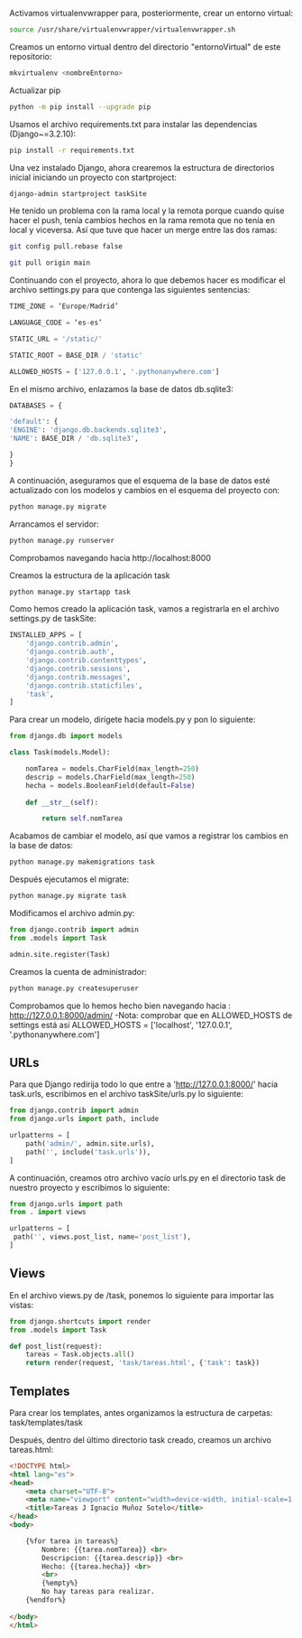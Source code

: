 Activamos virtualenvwrapper para, posteriormente, crear un entorno virtual: 

```bash
source /usr/share/virtualenvwrapper/virtualenvwrapper.sh
```

Creamos un entorno virtual dentro del directorio "entornoVirtual" de este repositorio:

```bash 
mkvirtualenv <nombreEntorno>  
```
Actualizar pip

```bash
python -m pip install --upgrade pip
```
Usamos el archivo requirements.txt para instalar las dependencias (Django~=3.2.10):
```bash
pip install -r requirements.txt
```
Una vez instalado Django, ahora crearemos la estructura de directorios inicial iniciando un proyecto con startproject:
```bash
django-admin startproject taskSite
```
He tenido un problema con la rama local y la remota porque cuando quise hacer el push, tenía cambios hechos en la rama remota que no tenía en local y viceversa. Así que tuve que hacer un merge entre las dos ramas: 
```bash
git config pull.rebase false
```
```bash
git pull origin main
```

Continuando con el proyecto, ahora lo que debemos hacer es modificar el archivo settings.py para que contenga las siguientes sentencias:

```python
TIME_ZONE = ‘Europe/Madrid’

LANGUAGE_CODE = ‘es-es’

STATIC_URL = '/static/'

STATIC_ROOT = BASE_DIR / 'static'

ALLOWED_HOSTS = ['127.0.0.1', '.pythonanywhere.com']
```

En el mismo archivo, enlazamos la base de datos db.sqlite3: 

```python
DATABASES = {

'default': {
'ENGINE': 'django.db.backends.sqlite3',
'NAME': BASE_DIR / 'db.sqlite3',

}
}
```

A continuación, aseguramos que el esquema de la base de datos esté actualizado con los modelos y cambios en el esquema del proyecto con: 

```bash
python manage.py migrate
```

 Arrancamos el servidor: 

 ```bash
python manage.py runserver
 ```

 Comprobamos navegando hacia http://localhost:8000

Creamos la estructura de la aplicación task

```bash
python manage.py startapp task
```

Como hemos creado la aplicación task, vamos a registrarla en el archivo settings.py de taskSite:

```python
INSTALLED_APPS = [
    'django.contrib.admin',
    'django.contrib.auth',
    'django.contrib.contenttypes',
    'django.contrib.sessions',
    'django.contrib.messages',
    'django.contrib.staticfiles',
    'task',
]
```

Para crear un modelo, dirígete hacia models.py y pon lo siguiente: 

```python
from django.db import models

class Task(models.Model):

    nomTarea = models.CharField(max_length=250)
    descrip = models.CharField(max_length=250)
    hecha = models.BooleanField(default=False)
    
    def __str__(self):

        return self.nomTarea
```

Acabamos de cambiar el modelo, así que vamos a registrar los cambios en la base de datos: 

```bash
python manage.py makemigrations task
```

Después ejecutamos el migrate:

```bash
python manage.py migrate task
```

Modificamos el archivo admin.py: 

```python
from django.contrib import admin
from .models import Task

admin.site.register(Task)
```

Creamos la cuenta de administrador: 

```bash
python manage.py createsuperuser
```

Comprobamos que lo hemos hecho bien navegando hacia : http://127.0.0.1:8000/admin/
-Nota: comprobar que en ALLOWED_HOSTS de settings está así ALLOWED_HOSTS = ['localhost', '127.0.0.1', '.pythonanywhere.com']

## URLs

Para que Django redirija todo lo que entre a 'http://127.0.0.1:8000/' hacia task.urls, escribimos en el archivo taskSite/urls.py lo siguiente:

```python
from django.contrib import admin
from django.urls import path, include

urlpatterns = [
    path('admin/', admin.site.urls),
    path('', include('task.urls')),
]
```

A continuación, creamos otro archivo vacío urls.py en el directorio task de nuestro proyecto y escribimos lo siguiente:

```python
from django.urls import path
from . import views

urlpatterns = [
 path('', views.post_list, name='post_list'),
]
```

## Views

En el archivo views.py de /task, ponemos lo siguiente para importar las vistas: 

```python
from django.shortcuts import render
from .models import Task

def post_list(request):
    tareas = Task.objects.all()
    return render(request, 'task/tareas.html', {'task': task})
```

## Templates

Para crear los templates, antes organizamos la estructura de carpetas: task/templates/task

Después, dentro del último directorio task creado, creamos un archivo tareas.html:

```html
<!DOCTYPE html>
<html lang="es">
<head>
    <meta charset="UTF-8">
    <meta name="viewport" content="width=device-width, initial-scale=1.0">
    <title>Tareas J Ignacio Muñoz Sotelo</title>
</head>
<body>

    {%for tarea in tareas%}
        Nombre: {{tarea.nomTarea}} <br>
        Descripcion: {{tarea.descrip}} <br>
        Hecho: {{tarea.hecha}} <br>
        <br>
        {%empty%}
        No hay tareas para realizar.
    {%endfor%}
    
</body>
</html>
```
